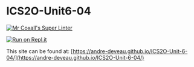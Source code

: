 # ICS2O-Unit6-04

[![Mr Coxall's Super Linter](https://github.com/andre-deveau/ICS20-Unit-6-04/workflows/Mr%20Coxall's%20Super%20Linter/badge.svg)](https://github.com/timothy-manwell/ICS2O-Unit6-04/actions)

[![Run on Repl.it](https://repl.it/badge/github/andre-deveau/ICS20-Unit-6-04)](https://repl.it/github/andre-deveau/ICS20-Unit-6-04)

This site can be found at: [https://andre-deveau.github.io/ICS2O-Unit-6-04/](https://andre-deveau.github.io/ICS2O-Unit-6-04/)
